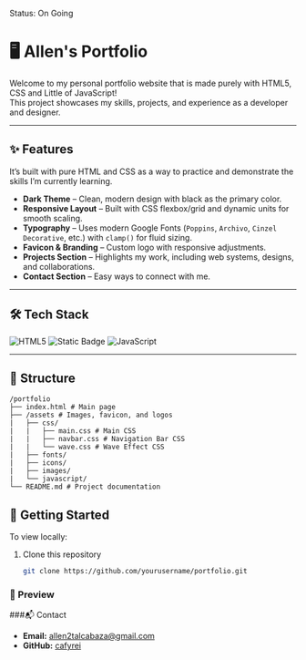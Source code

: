 Status: On Going

# 🖥️ Allen's Portfolio

Welcome to my personal portfolio website that is made purely with HTML5, CSS and Little of JavaScript!  
This project showcases my skills, projects, and experience as a developer and designer.

---

## ✨ Features

It’s built with pure HTML and CSS as a way to practice and demonstrate the skills I’m currently learning.

- **Dark Theme** – Clean, modern design with black as the primary color.  
- **Responsive Layout** – Built with CSS flexbox/grid and dynamic units for smooth scaling.  
- **Typography** – Uses modern Google Fonts (`Poppins`, `Archivo`, `Cinzel Decorative`, etc.) with `clamp()` for fluid sizing.  
- **Favicon & Branding** – Custom logo with responsive adjustments.  
- **Projects Section** – Highlights my work, including web systems, designs, and collaborations.  
- **Contact Section** – Easy ways to connect with me.  

---

## 🛠️ Tech Stack 
![HTML5](https://img.shields.io/badge/HTML5-E34F26?style=for-the-badge&logo=html5&logoColor=white) 
![Static Badge](https://img.shields.io/badge/CSS-1572B6?style=for-the-badge&logo=css&logoColor=FFF&logoSize=auto)
![JavaScript](https://img.shields.io/badge/JavaScript-F7DF1E?style=for-the-badge&logo=javascript&logoColor=black)

---

## 📂 Structure
```
/portfolio
├── index.html # Main page
├── /assets # Images, favicon, and logos
|   ├── css/
|   |   ├── main.css # Main CSS 
|   |   ├── navbar.css # Navigation Bar CSS
|   |   └── wave.css # Wave Effect CSS
|   ├── fonts/
|   ├── icons/
|   ├── images/
|   └── javascript/
└── README.md # Project documentation
```

## 🚀 Getting Started
To view locally:
1. Clone this repository  
   ```bash
   git clone https://github.com/yourusername/portfolio.git
   ```


### 📸 Preview


###📬 Contact
- **Email:** allen2talcabaza@gmail.com  
- **GitHub:** [cafyrei](https://github.com/cafyrei)
